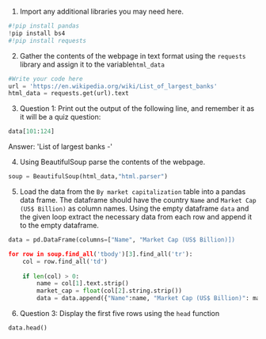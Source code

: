 1. Import any additional libraries you may need here.
```Python
#!pip install pandas
!pip install bs4
#!pip install requests
```

2. Gather the contents of the webpage in text format using the `requests` library and assign it to the variable`html_data`
```Python
#Write your code here
url = 'https://en.wikipedia.org/wiki/List_of_largest_banks'
html_data = requests.get(url).text
```

3. Question 1:  Print out the output of the following line, and remember it as it will be a quiz question:
```Python
data[101:124]
```
Answer: 'List of largest banks -'

4. Using BeautifulSoup parse the contents of the webpage.
```Python
soup = BeautifulSoup(html_data,"html.parser")
```

5. Load the data from the `By market capitalization` table into a pandas data frame.  The dataframe should have the country `Name` and `Market Cap (US$ Billion)` as column names. Using the empty dataframe `data` and the given loop extract the necessary data from each row and append it to the empty dataframe.
```Python
data = pd.DataFrame(columns=["Name", "Market Cap (US$ Billion)])

for row in soup.find_all('tbody')[3].find_all('tr'):
    col = row.find_all('td')
    
    if len(col) > 0:
        name = col[1].text.strip()
        market_cap = float(col[2].string.strip())
        data = data.append({"Name":name, "Market Cap (US$ Billion)": market_cap}, ignore_index = True)
```

6. Question 3: Display the first five rows using the `head` function
```Python
data.head()
```
